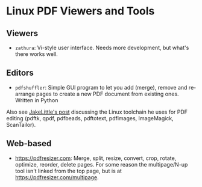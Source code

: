 Linux PDF Viewers and Tools
===========================

Viewers
-------

- `zathura`: Vi-style user interface. Needs more development, but
  what's there works well.


Editors
-------

- `pdfshuffler`: Simple GUI program to let you add (merge),
  remove and re-arrange pages to create a new PDF document from
  existing ones. Written in Python

Also see [JakeLittle's post][jakelittle] discussing the Linux
toolchain he uses for PDF editing (pdftk, qpdf, pdfbeads, pdftotext,
pdfimages, ImageMagick, ScanTailor).


Web-based
---------

- <https://pdfresizer.com>: Merge, split, resize, convert, crop,
  rotate, optimize, reorder, delete pages. For some reason the
  multipage/N-up tool isn't linked from the top page, but is at
  <https://pdfresizer.com/multipage>.


<!-------------------------------------------------------------------->
[jakelittle]: http://forum.6502.org/viewtopic.php?f=4&t=5952#p73594
